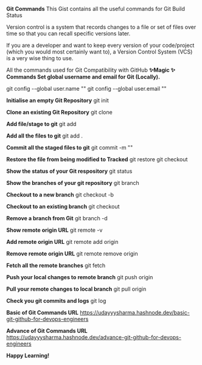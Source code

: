 **Git Commands**
This Gist contains all the useful commands for Git
Build Status

Version control is a system that records changes to a file or set of files over time so that you can recall specific versions later.

If you are a developer and want to keep every version of your code/project (which you would most certainly want to), a Version Control System (VCS) is a very wise thing to use.

All the commands used for Git
Compatibility with GitHub
**✨Magic ✨**
**Commands
Set global username and email for Git (Locally).**



git config --global user.name "<your username>"
git config --global user.email "<your email>"


**Initialise an empty Git Repository**
git init

**Clone an existing Git Repository**
git clone <repository URL>

**Add file/stage to git**
git add <filename>

**Add all the files to git**
git add .

**Commit all the staged files to git**
git commit -m "<your commit message>"

**Restore the file from being modified to Tracked**
git restore <filename>
git checkout <filename>

**Show the status of your Git respository**
git status

**Show the branches of your git repository**
git branch

**Checkout to a new branch**
git checkout -b <branch name>

**Checkout to an existing branch**
git checkout <branch name>

**Remove a branch from Git**
git branch -d <branch name>

**Show remote origin URL**
git remote -v

**Add remote origin URL**
git remote add origin <your remote git URL>

**Remove remote origin URL**
git remote remove origin 

**Fetch all the remote branches**
git fetch

**Push your local changes to remote branch**
git push origin <branch name>

**Pull your remote changes to local branch**
git pull origin <branch name>

**Check you git commits and logs**
git log

**Basic of Git Commands URL**
https://udayyysharma.hashnode.dev/basic-git-github-for-devops-engineers

**Advance of Git Commands URL**
https://udayyysharma.hashnode.dev/advance-git-github-for-devops-engineers

**Happy Learning!**

